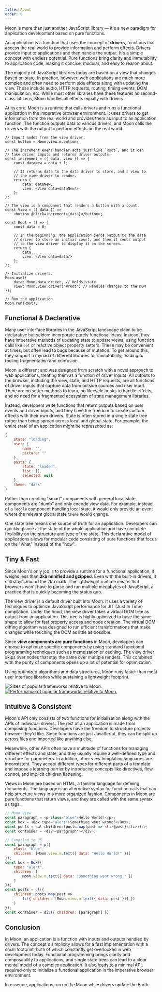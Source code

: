 ```yaml
---
title: About
order: 0
---
```


Moon is more than just another JavaScript library — it's a new paradigm for application development based on pure functions.

An application is a function that uses the concept of **drivers**, functions that access the real world to provide information and perform effects. Drivers provide input to applications and then handle the output. It's a simple concept with endless potential. Pure functions bring clarity and immutability to application code, making it concise, modular, and easy to reason about.

The majority of JavaScript libraries today are based on a view that changes based on state. In practice, however, web applications are much more complex and often need to perform side effects along with updating the view. These include audio, HTTP requests, routing, timing events, DOM manipulation, etc. While most other libraries have these features as second-class citizens, Moon handles all effects equally with drivers.

At its core, Moon is a runtime that calls drivers and runs a functional application in the imperative browser environment. It uses drivers to get information from the real world and provides them as input to an application function. The function outputs data to various drivers, and Moon calls the drivers with the output to perform effects on the real world.

```play
// Import nodes from the view driver.
const button = Moon.view.m.button;

// The increment event handler acts just like `Root`, and it can
// take driver inputs and returns driver outputs.
const increment = ({ data, view }) => {
	const dataNew = data + 1;

	// It returns data to the data driver to store, and a view to
	// the view driver to render.
	return {
		data: dataNew,
		view: <View data=dataNew/>
	};
};

// The view is a component that renders a button with a count.
const View = ({ data }) =>
	<button @click=increment>{data}</button>;

const Root = () => {
	const data = 0;

	// In the beginning, the application sends output to the data
	// driver to store an initial count, and then it sends output
	// to the view driver to display it on the screen.
	return {
		data,
		view: <View data=data/>
	};
};

// Initialize drivers.
Moon.use({
	data: Moon.data.driver, // Holds state
	view: Moon.view.driver("#root") // Handles changes to the DOM
});

// Run the application.
Moon.run(Root);
```

## Functional & Declarative

Many user interface libraries in the JavaScript landscape claim to be declarative but seldom incorporate purely functional ideas. Instead, they have imperative methods of updating state to update views, using function calls like `set` or reactive object property setters. These may be convenient at times, but often lead to bugs because of mutation. To get around this, they support a myriad of different libraries for immutability, leading to tooling fragmentation and confusion.

Moon is different and was designed from scratch with a novel approach to web applications, treating them as a function of driver inputs. All outputs to the browser, including the view, state, and HTTP requests, are all functions of driver inputs that capture data from outside sources and user input. There are no setter methods to learn, no lifecycle hooks to handle effects, and no need for a fragmented ecosystem of state management libraries.

Instead, developers write functions that return outputs based on user events and driver inputs, and they have the freedom to create custom effects with their own drivers. State is often stored in a single state tree rather than being spread across local and global state. For example, the entire state of an application might be represented as:

```js
{
	state: "loading",
	user: {
		name: "",
		picture: ""
	},
	posts: {
		state: "loaded",
		list: [],
		selected: null
	},
	theme: "dark"
}
```

Rather than creating "smart" components with general local state, components are "dumb" and only encode view data. For example, instead of a `Toggle` component handling local state, it would only provide an event where the relevant global state `theme` would change.

One state tree means one source of truth for an application. Developers can quickly glance at the state of the whole application and have complete flexibility on the structure and type of the state. This declarative model of applications allows for modular code consisting of pure functions that focus on the "what" instead of the "how".

## Tiny & Fast

Since Moon's only job is to provide a runtime for a functional application, it weighs less than **2kb minified and gzipped**. Even with the built-in drivers, it still stays around the 2kb mark. The lightweight runtime means that browsers won't have to parse and run multiple megabytes of JavaScript, a practice that is quickly becoming the status quo.

The view driver is a default driver built into Moon. It uses a variety of techniques to optimize JavaScript performance for JIT (Just In Time) compilation. Under the hood, the view driver takes a virtual DOM tree as output from an application. This tree is highly optimized to have the same shape to allow for fast property access and node creation. The virtual DOM diffing algorithm was designed to run efficient transformations that make changes while touching the DOM as little as possible.

Since **view components are pure functions** in Moon, developers can choose to optimize specific components by using standard functional programming techniques such as memoization or caching. The view driver skips over nodes that stay the same over multiple renders. This combined with the purity of components opens up a lot of potential for optimization.

Using optimized algorithms and data structures, Moon runs faster than most user interface libraries while sustaining a lightweight footprint.

![Sizes of popular frameworks relative to Moon.](/img/size.png)
<a class="b-n" href="https://rawgit.com/krausest/js-framework-benchmark/master/webdriver-ts-results/table.html">![Performance of popular frameworks relative to Moon.](/img/speed.png)</a>

## Intuitive & Consistent

Moon's API only consists of two functions for initialization along with the APIs of individual drivers. The rest of an application is made from composing functions. Developers have the freedom to structure projects however they'd like. Since functions are just JavaScript, they can be split up across files and imported like anything else.

Meanwhile, other APIs often have a multitude of functions for managing different effects and state, and they usually require a well-defined type and structure for parameters. In addition, other view templating languages are inconsistent. They accept different types for different parts of a template and impose a learning barrier by introducing concepts like directives, flow control, and implicit children flattening.

Views in Moon are based on HTML, a familiar language for defining documents. The language is an alternative syntax for function calls that can help structure views in a more organized fashion. Components in Moon are pure functions that return views, and they are called with the same syntax as tags.

```js
// Moon View
const paragraph = <p class="blue">Hello World!</p>;
const box = <Box type="alert">Something went wrong!</Box>;
const posts = <ul children=(posts.map(post => <li>{post}</li>))/>;
const container = <div><paragraph*></div>;

// Compiled to JS
const paragraph = p({
	class: "blue",
	children: [Moon.view.m.text({ data: "Hello World!" })]
});
const box = Box({
	type: "alert",
	children: [
		Moon.view.m.text({ data: "Something went wrong!" })
	]
});
const posts = ul({
	children: posts.map(post =>
		li({ children: [Moon.view.m.text({ data: post })] })
	)
});
const container = div({ children: [paragraph] });
```

## Conclusion

In Moon, an application is a function with inputs and outputs handled by drivers. The concept's simplicity allows for a fast implementation with a small footprint, both of which constantly get overlooked in web development today. Functional programming brings clarity and composability to applications, and single state trees can lead to a clear mental model of a complex application. It also leads to a minimal API, required only to initialize a functional application in the imperative browser environment.

In essence, applications run on the Moon while drivers update the Earth.
